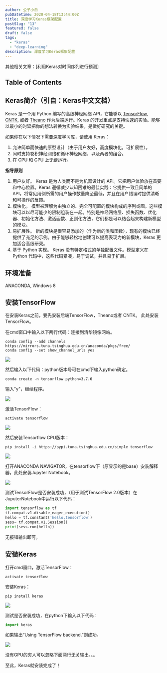 ```yaml
---
author: 公子小白
pubDatetime: 2020-04-18T13:44:00Z
title: 深度学习Keras框架配置
postSlug: "13"
featured: false
draft: false
tags:
  - "keras"
  - "deep-learning"
description: 深度学习Keras框架配置
---
```


其他相关文章：[利用Keras对时间序列进行预测]

## Table of Contents

## Keras简介（引自：Keras中文文档）

Keras 是一个用 Python 编写的高级神经网络 API，它能够以 [TensorFlow](https://github.com/tensorflow/tensorflow), [CNTK](https://github.com/Microsoft/cntk), 或者 [Theano](https://github.com/Theano/Theano) 作为后端运行。Keras 的开发重点是支持快速的实验。能够以最小的时延把你的想法转换为实验结果，是做好研究的关键。

如果你在以下情况下需要深度学习库，请使用 Keras：

1. 允许简单而快速的原型设计（由于用户友好，高度模块化，可扩展性）。
2. 同时支持卷积神经网络和循环神经网络，以及两者的组合。
3. 在 CPU 和 GPU 上无缝运行。

**指导原则**

1. 用户友好。 Keras 是为人类而不是为机器设计的 API。它把用户体验放在首要和中心位置。Keras 遵循减少认知困难的最佳实践：它提供一致且简单的 API，将常见用例所需的用户操作数量降至最低，并且在用户错误时提供清晰和可操作的反馈。
2. 模块化。 模型被理解为由独立的、完全可配置的模块构成的序列或图。这些模块可以以尽可能少的限制组装在一起。特别是神经网络层、损失函数、优化器、初始化方法、激活函数、正则化方法，它们都是可以结合起来构建新模型的模块。
3. 易扩展性。 新的模块是很容易添加的（作为新的类和函数），现有的模块已经提供了充足的示例。由于能够轻松地创建可以提高表现力的新模块，Keras 更加适合高级研究。
4. 基于 Python 实现。 Keras 没有特定格式的单独配置文件。模型定义在 Python 代码中，这些代码紧凑，易于调试，并且易于扩展。

## 环境准备

ANACONDA, Windows 8

## 安装TensorFlow

在安装Keras之前，要先安装后端TensorFlow，Theano或者 CNTK。 此处安装TensorFlow。

在cmd窗口中输入以下两行代码：连接到清华镜像网站。

```shell
conda config --add channels https://mirrors.tuna.tsinghua.edu.cn/anaconda/pkgs/free/
conda config --set show_channel_urls yes
```

![](@assets/images/20-1-1024x196.png)

然后输入以下代码：python版本号可在cmd下输入python确定。

```shell
conda create -n tensorflow python=3.7.6
```

输入"y"，继续程序。

![](@assets/images/20-2.png)

激活TensorFlow：

```shell
activate tensorflow
```

![](@assets/images/20-3.png)

然后安装Tensorflow CPU版本：

```shell
pip install -i https://pypi.tuna.tsinghua.edu.cn/simple tensorflow
```

![](@assets/images/20-4-1024x393.png)

打开ANACONDA NAVIGATOR，在tensorflow下（原显示的是base）安装解释器，此处安装Jupyter Notebook。

![](@assets/images/20-5-1024x438.png)

测试TensorFlow是否安装成功，（用于测试TensorFlow 2.0版本）在JuputerNotebook中运行以下代码：

```python
import tensorflow as tf
tf.compat.v1.disable_eager_execution()
hello = tf.constant('hello,tensorflow')
sess= tf.compat.v1.Session()
print(sess.run(hello))
```

无报错输出即可。

## 安装Keras

打开cmd窗口，激活TensorFlow：

```shell
activate tensorflow
```

安装Keras：

```shell
pip install keras
```

![](@assets/images/20-6-1024x348.png)

测试是否安装成功，在python下输入以下代码：

```python
import keras
```

如果输出“Using TensorFlow backend.”则成功。

![](@assets/images/20-7-1024x187.png)

没有GPU的穷人可以忽略下面两行无关输出。。。

至此，Keras就安装完成了！
